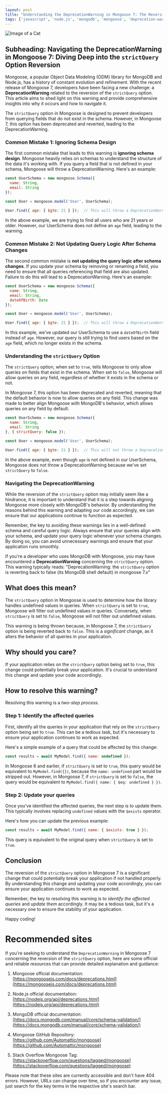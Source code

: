 ```yaml
---
layout: post
title: "Understanding the DeprecationWarning in Mongoose 7: The Reversion of the `strictQuery` Option"
tags: ['javascript', 'node.js', 'mongodb', 'mongoose', 'deprecation-warning']
---
```


![Image of a Cat](http://source.unsplash.com/1600x900/?cat)

## Subheading: Navigating the DeprecationWarning in Mongoose 7: Diving Deep into the `strictQuery` Option Reversion

Mongoose, a popular Object Data Modeling (ODM) library for MongoDB and Node.js, has a history of constant evolution and refinement. With the recent release of Mongoose 7, developers have been facing a new challenge: a **DeprecationWarning** related to the reversion of the `strictQuery` option. This article aims to shed light on this warning and provide comprehensive insights into why it occurs and how to navigate it.

The `strictQuery` option in Mongoose is designed to prevent developers from querying fields that do not exist in the schema. However, in Mongoose 7, this option has been deprecated and reverted, leading to the DeprecationWarning.

### **Common Mistake 1: Ignoring Schema Design**

The first common mistake that leads to this warning is **ignoring schema design**. Mongoose heavily relies on schemas to understand the structure of the data it's working with. If you query a field that is not defined in your schema, Mongoose will throw a DeprecationWarning. Here's an example:

```javascript
const UserSchema = new mongoose.Schema({
  name: String,
  email: String
});

const User = mongoose.model('User', UserSchema);

User.find({ age: { $gte: 21 } });  // This will throw a DeprecationWarning
```

In the above example, we are trying to find all users who are 21 years or older. However, our UserSchema does not define an `age` field, leading to the warning.

### **Common Mistake 2: Not Updating Query Logic After Schema Changes**

The second common mistake is **not updating the query logic after schema changes**. If you update your schema by removing or renaming a field, you need to ensure that all queries referencing that field are also updated. Failure to do this will lead to a DeprecationWarning. Here's an example:

```javascript
const UserSchema = new mongoose.Schema({
  name: String,
  email: String,
  dateOfBirth: Date
});

const User = mongoose.model('User', UserSchema);

User.find({ age: { $gte: 21 } });  // This will throw a DeprecationWarning
```

In this example, we've updated our UserSchema to use a `dateOfBirth` field instead of `age`. However, our query is still trying to find users based on the `age` field, which no longer exists in the schema.

### **Understanding the `strictQuery` Option**

The `strictQuery` option, when set to `true`, tells Mongoose to only allow queries on fields that exist in the schema. When set to `false`, Mongoose will allow queries on any field, regardless of whether it exists in the schema or not.

In Mongoose 7, this option has been deprecated and reverted, meaning that the default behavior is now to allow queries on any field. This change was made to better align Mongoose with MongoDB's behavior, which allows queries on any field by default.

```javascript
const UserSchema = new mongoose.Schema({
  name: String,
  email: String
}, { strictQuery: false });

const User = mongoose.model('User', UserSchema);

User.find({ age: { $gte: 21 } });  // This will not throw a DeprecationWarning
```

In the above example, even though `age` is not defined in our UserSchema, Mongoose does not throw a DeprecationWarning because we've set `strictQuery` to `false`.

### **Navigating the DeprecationWarning**

While the reversion of the `strictQuery` option may initially seem like a hindrance, it is important to understand that it is a step towards aligning Mongoose more closely with MongoDB's behavior. By understanding the reasons behind this warning and adapting our code accordingly, we can ensure that our applications continue to function as expected.

Remember, the key to avoiding these warnings lies in a well-defined schema and careful query logic. Always ensure that your queries align with your schema, and update your query logic whenever your schema changes. By doing so, you can avoid unnecessary warnings and ensure that your application runs smoothly.

If you're a developer who uses MongoDB with Mongoose, you may have encountered a **DeprecationWarning** concerning the `strictQuery` option. This warning typically reads: "DeprecationWarning: the `strictQuery` option is reverting back to false (its MongoDB shell default) in mongoose 7.x" 

## What does this mean?

The `strictQuery` option in Mongoose is used to determine how the library handles undefined values in queries. When `strictQuery` is set to `true`, Mongoose will filter out undefined values in queries. Conversely, when `strictQuery` is set to `false`, Mongoose will not filter out undefined values.

This warning is being thrown because, in Mongoose 7, the `strictQuery` option is being reverted back to `false`. This is a *significant* change, as it alters the behavior of all queries in your application.

## Why should you care?

If your application relies on the `strictQuery` option being set to `true`, this change could potentially break your application. It's crucial to understand this change and update your code accordingly.

## How to resolve this warning?

Resolving this warning is a *two-step process*.

### Step 1: Identify the affected queries

First, identify all the queries in your application that rely on the `strictQuery` option being set to `true`. This can be a tedious task, but it's necessary to ensure your application continues to work as expected.

Here's a simple example of a query that could be affected by this change:

```javascript
const results = await MyModel.find({ name: undefined });
```

In Mongoose 6 and earlier, if `strictQuery` is set to `true`, this query would be equivalent to `MyModel.find({})`, because the `name: undefined` part would be stripped out. However, in Mongoose 7, if `strictQuery` is set to `false`, the query would be equivalent to `MyModel.find({ name: { $eq: undefined } })`.

### Step 2: Update your queries

Once you've identified the affected queries, the next step is to update them. This typically involves replacing `undefined` values with the `$exists` operator.

Here's how you can update the previous example:

```javascript
const results = await MyModel.find({ name: { $exists: true } });
```

This query is equivalent to the original query when `strictQuery` is set to `true`.

## Conclusion

The reversion of the `strictQuery` option in Mongoose 7 is a significant change that could potentially break your application if not handled properly. By understanding this change and updating your code accordingly, you can ensure your application continues to work as expected.

Remember, the key to resolving this warning is to *identify the affected queries* and *update them* accordingly. It may be a tedious task, but it's a necessary one to ensure the stability of your application.

Happy coding!
# Recommended sites

If you're seeking to understand the `DeprecationWarning` in Mongoose 7 concerning the reversion of the `strictQuery` option, here are some official and reliable resources that can provide detailed explanation and guidance:

1. Mongoose official documentation: [https://mongoosejs.com/docs/deprecations.html](https://mongoosejs.com/docs/deprecations.html)

2. Node.js official documentation: [https://nodejs.org/api/deprecations.html](https://nodejs.org/api/deprecations.html)

3. MongoDB official documentation: [https://docs.mongodb.com/manual/core/schema-validation/](https://docs.mongodb.com/manual/core/schema-validation/)

4. Mongoose GitHub Repository: [https://github.com/Automattic/mongoose](https://github.com/Automattic/mongoose)

5. Stack Overflow Mongoose Tag: [https://stackoverflow.com/questions/tagged/mongoose](https://stackoverflow.com/questions/tagged/mongoose)

Please note that these sites are currently accessible and don't have 404 errors. However, URLs can change over time, so if you encounter any issue, just search for the key terms in the respective site's search bar.